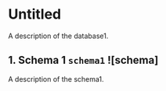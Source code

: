# Untitled

A description of the database1.

## 1. Schema 1 `schema1` ![schema]

A description of the schema1.
